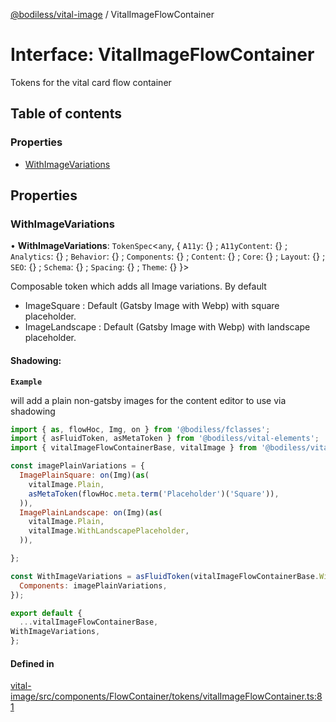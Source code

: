 [@bodiless/vital-image](../README.md) / VitalImageFlowContainer

# Interface: VitalImageFlowContainer

Tokens for the vital card flow container

## Table of contents

### Properties

- [WithImageVariations](VitalImageFlowContainer.md#withimagevariations)

## Properties

### WithImageVariations

• **WithImageVariations**: `TokenSpec`<`any`, { `A11y`: {} ; `A11yContent`: {} ; `Analytics`: {} ; `Behavior`: {} ; `Components`: {} ; `Content`: {} ; `Core`: {} ; `Layout`: {} ; `SEO`: {} ; `Schema`: {} ; `Spacing`: {} ; `Theme`: {}  }\>

Composable token which adds all Image variations. By default
- ImageSquare : Default (Gatsby Image with Webp) with square placeholder.
- ImageLandscape : Default (Gatsby Image with Webp) with landscape placeholder.

#### Shadowing:

**`Example`**

will add a plain non-gatsby images for the content editor to use via shadowing
```js
import { as, flowHoc, Img, on } from '@bodiless/fclasses';
import { asFluidToken, asMetaToken } from '@bodiless/vital-elements';
import { vitalImageFlowContainerBase, vitalImage } from '@bodiless/vital-image';

const imagePlainVariations = {
  ImagePlainSquare: on(Img)(as(
    vitalImage.Plain,
    asMetaToken(flowHoc.meta.term('Placeholder')('Square')),
  )),
  ImagePlainLandscape: on(Img)(as(
    vitalImage.Plain,
    vitalImage.WithLandscapePlaceholder,
  )),

};

const WithImageVariations = asFluidToken(vitalImageFlowContainerBase.WithImageVariations, {
  Components: imagePlainVariations,
});

export default {
  ...vitalImageFlowContainerBase,
WithImageVariations,
};
```

#### Defined in

[vital-image/src/components/FlowContainer/tokens/vitalImageFlowContainer.ts:81](https://github.com/johnsonandjohnson/Bodiless-JS/blob/e22f7895e/packages/vital-image/src/components/FlowContainer/tokens/vitalImageFlowContainer.ts#L81)
